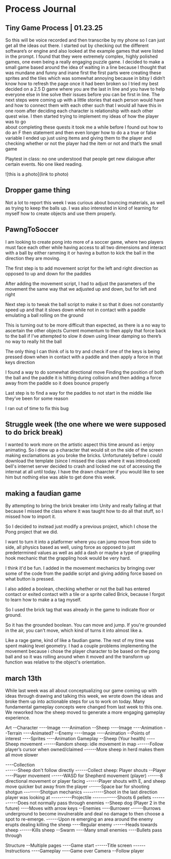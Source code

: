 # Process Journal

## Tiny Game Process | 01.23.25
So this will be voice recorded and then transcribe by my phone so I can just get all the ideas out there. I started 
out by checking out the different software’s or engine and also looked at the example games that were listed in the 
prompt. I found that they were extremely complex, highly polished games, one even being a really engaging puzzle 
game. I decided to make a small game based around the idea of waiting in a line because I thought that was mundane 
and funny and inane first the first parts were creating these sprites and the tiles which was somewhat annoying 
because in bitsy I didn’t know how to refresh the page once it had been broken so I tried my best decided on a 2.5 
D game where you are the last in line and you have to help everyone else in line solve their issues before you can 
be first in line. The next steps were coming up with a little stories that each person would have and how to 
connect them with each other such that I would all have this in one room after deciding each character is 
relationship with each other quest wise. I then started trying to implement my ideas of how the player was to go  
about completing these quests it took me a while before I found out how to do an F then statement and then even 
longer how to do a a true or false variable I ended up just using items and giving them to the player and checking 
whether or not the player had the item or not and that’s the small game

Playtest in class: no one understood that people get new dialogue after certain events. No one liked reading.

 ![this is a photo](link to photo)
 
## Dropper game thing
Not a lot to report this week I was curious about bouncing materials, as well as trying to keep the balls up. I was 
also interested in kind of learning for myself how to create objects and use them properly.

## PawngToSoccer
I am looking to create pong into more of a soccer game, where two players must face each other while having access to all two dimensions and interact with a ball by either ramming it or having a button to kick the ball in the direction they are moving. 

The first step is to add movement script for the left and right direction as opposed to up and down for the paddles

After adding the movement script, I had to adjust the parameters of the movement the same way that we adjusted up and down, but for left and right

Next step is to tweak the ball script to make it so that it does not constantly speed up and that it slows down while not in contact with a paddle emulating a ball rolling on the ground

This is turning out to be more difficult than expected, as there is a no way to ascertain the other objects Current momentum to then apply that force back to the ball if I’ve attempted to slow it down using linear damping so there’s no way to really hit the ball

The only thing I can think of is to try and check if one of the keys is being pressed down when in contact with a paddle and then apply a force in that keys direction

I found a way to do somewhat directional move Finding the position of both the ball and the paddle it is hitting during collision and then adding a force away from the paddle so it does bounce properly

Last step is to find a way for the paddles to not start in the middle like they’ve been for some reason

I ran out of time to fix this bug

## Struggle week (the one where we were supposed to do brick break)
I wanted to work more on the artistic aspect this time around as i enjoy animating. So i drew up a character that would sit on the side of the screen making exclamations as you broke the bricks. Unfortunately before i could download the template (since I missed the class where it was introduced) bell's internet server decided to crash and locked me out of accessing the internat at all until today. I have the drawn chaarcter if you would like to see him but nothing else was able to get done this week.
## making a faudian game
By attempting to bring the brick breaker into Unity and really failing at that because I missed the class where it was taught how to do all that stuff, so I missed how to import it. 

So I decided to instead just modify a previous project, which I chose the Pong project that we did. 

I want to turn it into a platformer where you can jump move from side to side, all physics based as well, using force as opposed to just predetermined values as well as add a dash or maybe a type of grappling hook mechanic that the grappling hook would be very hard. 

I think it'd be fun. I added in the movement mechanics by bringing over some of the code from the paddle script and giving adding force based on what button is pressed. 

I also added a boolean, checking whether or not the ball has entered contact or exited contact with a tile or a sprite called Brick, because I forgot to learn how to make a a tag myself. 

So I used the brick tag that was already in the game to indicate floor or ground. 

So it has the grounded boolean. You can move and jump. If you're grounded in the air, you can't move, which kind of turns it into almost like a. 

Like a rage game, kind of like a faudian game. The rest of my time was spent making level geometry. I had a couple problems implementing the movement because i chose the player character to be based on the pong ball and so it was rolling around when it moved and the transform up function was relative to the object's orientation.

## march 13th 
While last week was all about conceptualizing our game coming up with ideas through drawing and talking this week, we wrote down the ideas and broke them up into actionable steps for us to work on today. Many fundamental gameplay concepts were changed from last week to this one. We reworked how the sheep moved to generate a more engaging gameplay experience.

Art
--Character
----Image
----Animation
--Sheep
----Image
----Animation
--Terrain 
----Animated?
--Enemy 
----Image
----Animation
--Points of interest
----Sprites
----Animation
Gameplay
--Sheep (Your health)
----Sheep movement
------Random sheep: idle movement in map 
------Follow player’s cursor when owned/claimed
------More sheep in herd makes them all move slower

----Collection	
------Sheep don't follow directly
------Collect sheep: Player shouts
--Player 
----Player movement 
------WASD for Shepherd movement (player) 
------8 directional movement or player facing
------Player shouts with E, and sheep move quicker but away from the player 
------Space bar for shooting shotgun
--------Shotgun mechanics 
----------Shoot in the last direction player was looking at
----------Projectile
------------Shoots 6 pellets
------------Does not normally pass through enemies
--Sheep dog (Player 2 in the future)
----Moves with arrow keys
--Enemies 
----Burrower
------Burrows underground to become invulnerable and deal no damage to then choose a spot to re-emerge.
------Upon re emerging an area around the enemy erupts dealing killing the sheep
----Regular enemy
------Heads towards sheep
------Kills sheep
--Swarm
----Many small enemies
----Bullets pass through

Structure
--Multiple pages
----Game start
------Title screen
------Instructions 
----Gameplay 
----Game over 
Camera 
--Follow player


